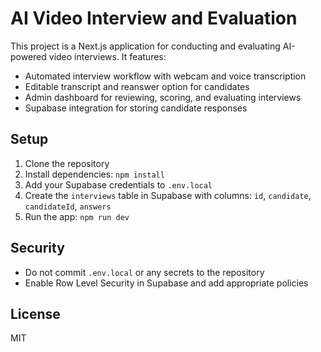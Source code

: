 # AI Video Interview and Evaluation

This project is a Next.js application for conducting and evaluating AI-powered video interviews. It features:
- Automated interview workflow with webcam and voice transcription
- Editable transcript and reanswer option for candidates
- Admin dashboard for reviewing, scoring, and evaluating interviews
- Supabase integration for storing candidate responses

## Setup
1. Clone the repository
2. Install dependencies: `npm install`
3. Add your Supabase credentials to `.env.local`
4. Create the `interviews` table in Supabase with columns: `id`, `candidate`, `candidateId`, `answers`
5. Run the app: `npm run dev`

## Security
- Do not commit `.env.local` or any secrets to the repository
- Enable Row Level Security in Supabase and add appropriate policies

## License
MIT
